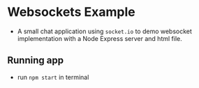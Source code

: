 # Websockets Example
- A small chat application using `socket.io` to demo websocket implementation with a Node Express server and html file.

## Running app
- run `npm start` in terminal